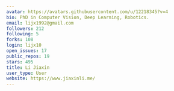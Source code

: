```yaml
---
avatar: https://avatars.githubusercontent.com/u/12218345?v=4
bio: PhD in Computer Vision, Deep Learning, Robotics.
email: lijx1992@gmail.com
followers: 212
following: 5
forks: 108
login: lijx10
open_issues: 17
public_repos: 19
stars: 495
title: Li Jiaxin
user_type: User
website: https://www.jiaxinli.me/
---
```

